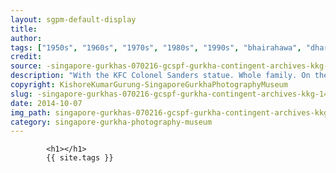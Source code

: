 ```yaml
---
layout: sgpm-default-display
title: 
author: 
tags: ["1950s", "1960s", "1970s", "1980s", "1990s", "bhairahawa", "dharan", "gurkhas", "kathmandu", "nepal", "pokhara", "singapore", "singapore gurkha archive", "singapore gurkha old photographs", "singapore gurkha photography museum", "singapore gurkhas"]
credit: 
source: -singapore-gurkhas-070216-gcspf-gurkha-contingent-archives-kkg-14
description: "With the KFC Colonel Sanders statue. Whole family. On the way to Sentosa, by bus. GC organised the bus, after platoon training. Date: Early 1990s."
copyright: KishoreKumarGurung-SingaporeGurkhaPhotographyMuseum
slug: -singapore-gurkhas-070216-gcspf-gurkha-contingent-archives-kkg-14
date: 2014-10-07
img_path: singapore-gurkhas-070216-gcspf-gurkha-contingent-archives-kkg-14.jpg
category: singapore-gurkha-photography-museum
---
```

	 		

	 		<h1></h1>
	 		{{ site.tags }}
	 		
